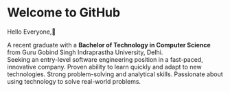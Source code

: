 # Welcome to GitHub

Hello Everyone,👋  
  
A recent graduate with a **Bachelor of Technology in Computer Science** from Guru Gobind Singh Indraprastha University, Delhi.  
Seeking an entry-level software engineering position in a fast-paced, innovative company. Proven ability to learn quickly and adapt to new technologies. Strong problem-solving and analytical skills. Passionate about using technology to solve real-world problems. 

<!--
**iradha/iradha** is a ✨ _special_ ✨ repository because its `README.md` (this file) appears on your GitHub profile.

Here are some ideas to get you started:

- 🔭 I’m currently working on ...
- 🌱 I’m currently learning ...
- 👯 I’m looking to collaborate on ...
- 🤔 I’m looking for help with ...
- 💬 Ask me about ...
- 📫 How to reach me: ...
- 😄 Pronouns: ...
- ⚡ Fun fact: ...
-->
